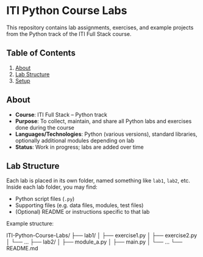 # ITI Python Course Labs

This repository contains lab assignments, exercises, and example projects from the Python track of the ITI Full Stack course.

## Table of Contents

1. [About](#about)  
2. [Lab Structure](#lab-structure)  
3. [Setup](#setup)  


## About

- **Course**: ITI Full Stack – Python track  
- **Purpose**: To collect, maintain, and share all Python labs and exercises done during the course  
- **Languages/Technologies**: Python (various versions), standard libraries, optionally additional modules depending on lab  
- **Status**: Work in progress; labs are added over time  

## Lab Structure

Each lab is placed in its own folder, named something like `lab1`, `lab2`, etc.  
Inside each lab folder, you may find:

- Python script files (`.py`)  
- Supporting files (e.g. data files, modules, test files)  
- (Optional) README or instructions specific to that lab  

Example structure:

ITI-Python-Course-Labs/
├── lab1/
│ ├── exercise1.py
│ ├── exercise2.py
│ └── ...
├── lab2/
│ ├── module_a.py
│ ├── main.py
│ └── ...
└── README.md

